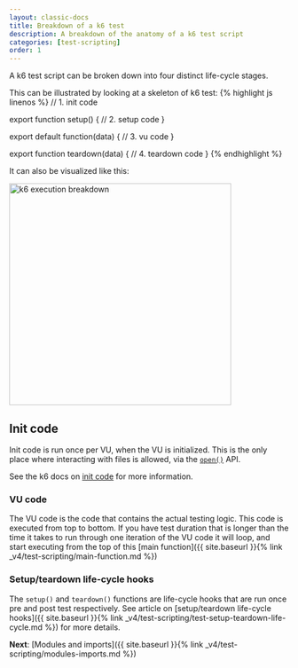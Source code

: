 ```yaml
---
layout: classic-docs
title: Breakdown of a k6 test
description: A breakdown of the anatomy of a k6 test script
categories: [test-scripting]
order: 1
---
```


A k6 test script can be broken down into four distinct life-cycle stages.

This can be illustrated by looking at a skeleton of k6 test:
{% highlight js linenos %}
// 1. init code

export function setup() {
    // 2. setup code
}

export default function(data) {
    // 3. vu code
}

export function teardown(data) {
    // 4. teardown code
}
{% endhighlight %} 

It can also be visualized like this:

<p class="text-center"><img src="{{ site.baseurl }}/assets/img/v4/test-scripting/v4-k6-execution-breakdown.svg" alt="k6 execution breakdown" width="400"></p>

## Init code

Init code is run once per VU, when the VU is initialized. This is the only place where interacting with files is allowed, via the [`open()`](https://docs.k6.io/docs/open-filepath-mode) API.

See the k6 docs on [init code](https://docs.k6.io/docs/test-life-cycle#section-init-and-vu-stages) for more information.

### VU code

The VU code is the code that contains the actual testing logic. This code is executed from top to bottom. If you have test duration that is longer than the time it takes to run through one iteration of the VU code it will loop, and start executing from the top of this [main function]({{ site.baseurl }}{% link _v4/test-scripting/main-function.md %})

### Setup/teardown life-cycle hooks

The `setup()` and `teardown()` functions are life-cycle hooks that are run once pre and post test respectively. See article on [setup/teardown life-cycle hooks]({{ site.baseurl }}{% link _v4/test-scripting/test-setup-teardown-life-cycle.md %}) for more details.

**Next**: [Modules and imports]({{ site.baseurl }}{% link _v4/test-scripting/modules-imports.md %})